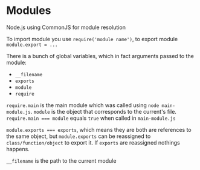 # Modules

Node.js using CommonJS for module resolution

To import module you use `require('module name')`, to export module `module.export = ...`

There is a bunch of global variables, which in fact arguments passed to the module:

- `__filename`
- `exports`
- `module`
- `require`

`require.main` is the main module which was called using `node main-module.js`. `module` is the object that corresponds to the current's file. `require.main === module` equals `true` when called in `main-module.js`

`module.exports === exports`, which means they are both are references to the same object, but `module.exports` can be reassigned to `class/function/object` to export it. If `exports` are reassigned nothings happens.

`__filename` is the path to the current module
